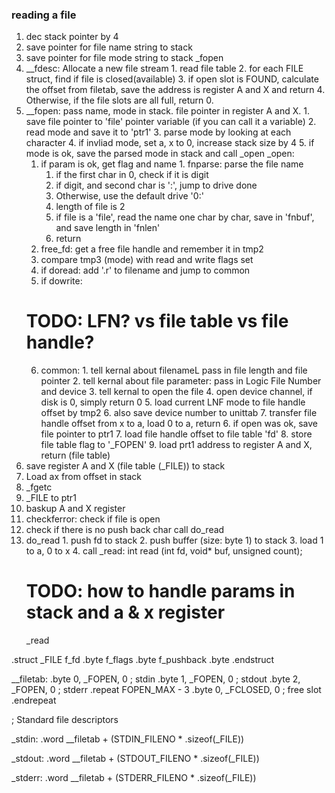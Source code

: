 ### reading a file

1. dec stack pointer by 4
2. save pointer for file name string to stack
3. save pointer for file mode string to stack
\_fopen  
  1. __fdesc: Allocate a new file stream
    1. read file table 
    2. for each FILE struct, find if file is closed(available)
    3. if open slot is FOUND, calculate the offset from filetab, save the address is register A and X and return
    4. Otherwise, if the file slots are all full, return 0.
  2. __fopen: pass name, mode in stack. file pointer in register A and X.
    1. save file pointer to 'file' pointer variable (if you can call it a variable)
    2. read mode and save it to 'ptr1'
    3. parse mode by looking at each character
    4. if invliad mode, set a, x to 0, increase stack size by 4 
    5. if mode is ok, save the parsed mode in stack and call _open
      _open: 
        1. if param is ok, get flag and name
          1. fnparse: parse the file name
            1. if the first char in 0, check if it is digit
            2. if digit, and second char is ':', jump to drive done
            3. Otherwise, use the default drive '0:'
            4. length of file is 2
            5. if file is a 'file', read the name one char by char, save in 'fnbuf', and save length in 'fnlen'
            6. return
        2. free_fd: get a free file handle and remember it in tmp2
        3. compare tmp3 (mode) with read and write flags set
        4. if doread: add '.r' to filename and jump to common
        5. if dowrite: 
        # TODO: LFN? vs file table vs file handle?
        6. common: 
          1. tell kernal about filenameL pass in file length and file pointer
          2. tell kernal about file parameter: pass in Logic File Number and device
          3. tell kernal to open the file
          4. open device channel, if disk is 0, simply return 0
          5. load current LNF mode to file handle offset by tmp2
          6. also save device number to unittab
          7. transfer file handle offset from x to a, load 0 to a, return
    6. if open was ok, save file pointer to ptr1
    7. load file handle offset to file table 'fd'
    8. store file table flag to '_FOPEN'
    9. load prt1 address to register A and X, return (file table)
4. save register A and X (file table (_FILE)) to stack
5. Load ax from offset in stack
6. _fgetc
  1. _FILE to ptr1
  2. baskup A and X register
  3. checkferror: check if file is open
  4. check if there is no push back char call do_read
  5. do_read
    1. push fd to stack
    2. push buffer (size: byte 1) to stack
    3. load 1 to a, 0 to x
    4. call _read: int read (int fd, void* buf, unsigned count);
      # TODO: how to handle params in stack and a & x register
      _read


 .struct _FILE
        f_fd        .byte
        f_flags     .byte
        f_pushback  .byte
.endstruct

__filetab:
        .byte   0, _FOPEN, 0    ; stdin
        .byte   1, _FOPEN, 0    ; stdout
        .byte   2, _FOPEN, 0    ; stderr
.repeat FOPEN_MAX - 3
        .byte   0, _FCLOSED, 0  ; free slot
.endrepeat

; Standard file descriptors

_stdin:
        .word   __filetab + (STDIN_FILENO * .sizeof(_FILE))

_stdout:
        .word   __filetab + (STDOUT_FILENO * .sizeof(_FILE))

_stderr:
        .word   __filetab + (STDERR_FILENO * .sizeof(_FILE))


